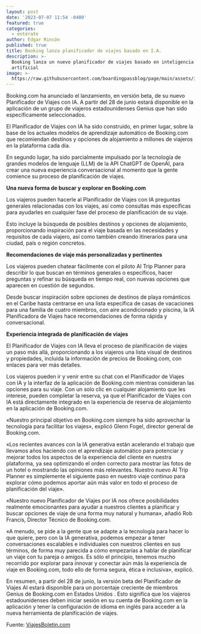 ```yaml
---
layout: post
date: '2023-07-07 11:54 -0400'
featured: true
categories:
  - entérate
author: Edgar Rincón
published: true
title: Booking lanza planificador de viajes basado en I.A.
description: >-
  Booking lanza un nuevo planificador de viajes basado en inteligencia
  artificial
image: >-
  https://raw.githubusercontent.com/boardingpassblog/page/main/assets/images/Mundo-Mano.jpg
---
```


Booking.com ha anunciado el lanzamiento, en versión beta, de su nuevo Planificador de Viajes con IA. A partir del 28 de junio estará disponible en la aplicación de un grupo de viajeros estadounidenses Genius que han sido específicamente seleccionados.

El Planificador de Viajes con IA ha sido construido, en primer lugar, sobre la base de los actuales modelos de aprendizaje automático de Booking.com que recomiendan destinos y opciones de alojamiento a millones de viajeros en la plataforma cada día.

En segundo lugar, ha sido parcialmente impulsado por la tecnología de grandes modelos de lenguaje (LLM) de la API ChatGPT de OpenAI, para crear una nueva experiencia conversacional al momento que la gente comience su proceso de planificación de viajes.

**Una nueva forma de buscar y explorar en Booking.com**

Los viajeros pueden hacerle al Planificador de Viajes con IA preguntas generales relacionadas con los viajes, así como consultas más específicas para ayudarles en cualquier fase del proceso de planificación de su viaje.

Esto incluye la búsqueda de posibles destinos y opciones de alojamiento, proporcionando inspiración para el viaje basada en las necesidades y requisitos de cada viajero, así como también creando itinerarios para una ciudad, país o región concretos.

**Recomendaciones de viaje más personalizadas y pertinentes**

Los viajeros pueden chatear fácilmente con el piloto AI Trip Planner para describir lo que buscan en términos generales o específicos, hacer preguntas y refinar su búsqueda en tiempo real, con nuevas opciones que aparecen en cuestión de segundos.

Desde buscar inspiración sobre opciones de destinos de playa románticos en el Caribe hasta centrarse en una lista específica de casas de vacaciones para una familia de cuatro miembros, con aire acondicionado y piscina, la IA Planificadora de Viajes hace recomendaciones de forma rápida y conversacional.

**Experiencia integrada de planificación de viajes**

El Planificador de Viajes con IA lleva el proceso de planificación de viajes un paso más allá, proporcionando a los viajeros una lista visual de destinos y propiedades, incluida la información de precios de Booking.com, con enlaces para ver más detalles.

Los viajeros pueden ir y venir entre su chat con el Planificador de Viajes con IA y la interfaz de la aplicación de Booking.com mientras consideran las opciones para su viaje. Con un solo clic en cualquier alojamiento que les interese, pueden completar la reserva, ya que el Planificador de Viajes con IA está directamente integrado en la experiencia de reserva de alojamiento en la aplicación de Booking.com.

«Nuestro principal objetivo en Booking.com siempre ha sido aprovechar la tecnología para facilitar los viajes», explicó Glenn Fogel, director general de Booking.com.

«Los recientes avances con la IA generativa están acelerando el trabajo que llevamos años haciendo con el aprendizaje automático para potenciar y mejorar todos los aspectos de la experiencia del cliente en nuestra plataforma, ya sea optimizando el orden correcto para mostrar las fotos de un hotel o mostrando las opiniones más relevantes. Nuestro nuevo AI Trip Planner es simplemente el siguiente paso en nuestro viaje continuo para explorar cómo podemos aportar aún más valor en todo el proceso de planificación del viaje».

«Nuestro nuevo Planificador de Viajes por IA nos ofrece posibilidades realmente emocionantes para ayudar a nuestros clientes a planificar y buscar opciones de viaje de una forma muy natural y humana», añadió Rob Francis, Director Técnico de Booking.com.

«A menudo, se pide a la gente que se adapte a la tecnología para hacer lo que quiere, pero con la IA generativa, podemos empezar a tener conversaciones escalables e individuales con nuestros clientes en sus términos, de forma muy parecida a cómo empezarías a hablar de planificar un viaje con tu pareja o amigos. Es sólo el principio, tenemos mucho recorrido por explorar para innovar y conectar aún más la experiencia de viaje en Booking.com, todo ello de forma segura, ética e inclusiva», explicó.

En resumen, a partir del 28 de junio, la versión beta del Planificador de Viajes AI estará disponible para un porcentaje creciente de miembros Genius de Booking.com en Estados Unidos . Esto significa que los viajeros estadounidenses deben iniciar sesión en su cuenta de Booking.com en la aplicación y tener la configuración de idioma en inglés para acceder a la nueva herramienta de planificación de viajes.

Fuente: [ViajesBoletin.com](ttps://www.viajesboletin.com/categorias/principales/de-interes/122970-booking-lanza-un-nuevo-planificador-de-viajes-basado-en-inteligencia-artificial/?utm_campaign=em%3Acampaing_latam&utm_source=constant%20contact&utm_medium=email&utm_content=latam&utm_term=122970)
